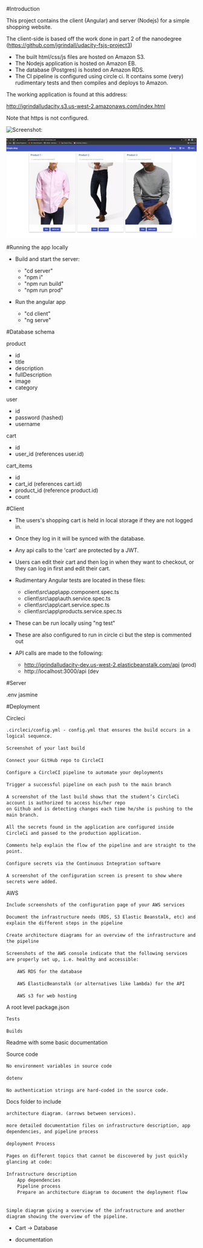 #Introduction

This project contains the client (Angular) and server (Nodejs) for a simple shopping website.

The client-side is based off the work done in part 2 of the nanodegree (https://github.com/jgrindall/udacity-fsjs-project3)

- The built html/css/js files are hosted on Amazon S3.
- The Nodejs application is hosted on Amazon EB.
- The database (Postgres) is hosted on Amazon RDS.
- The CI pipeline is configured using circle ci. It contains some (very) rudimentary tests and then compiles and deploys to Amazon.

The working application is found at this address:

http://jgrindalludacity.s3.us-west-2.amazonaws.com/index.html

Note that https is not configured.

![Screenshot:](http://jgrindalludacity.s3.us-west-2.amazonaws.com/docs/images/app1.png)

![Alt text](/docs/images/app1.png)

#Running the app locally

- Build and start the server:

	- "cd server"
	- "npm i"
	- "npm run build"
	- "npm run prod"
	
- Run the angular app

	 - "cd client"
	 - "ng serve"	 


#Database schema

product
- id
- title
- description
- fullDescription
- image
- category


user
 - id
 - password (hashed)
 - username
 
 
 cart
 - id
 - user_id (references user.id)
 
 
 cart_items
 - id
 - cart_id (references cart.id)
- product_id (reference product.id)
- count 




#Client

- The users's shopping cart is held in local storage if they are not logged in.

- Once they log in it will be synced with the database.

- Any api calls to the 'cart' are protected by a JWT.

- Users can edit their cart and then log in when they want to checkout, or they can log in first and edit their cart.

- Rudimentary Angular tests are located in these files:

    - client\src\app\app.component.spec.ts
    - client\src\app\auth.service.spec.ts
    - client\src\app\cart.service.spec.ts
    - client\src\app\products.service.spec.ts

- These can be run locally using "ng test"

- These are also configured to run in circle ci but the step is commented out

- API calls are made to the following:

    - http://jgrindalludacity-dev.us-west-2.elasticbeanstalk.com/api (prod)
    - http://localhost:3000/api (dev


#Server

.env
jasmine



#Deployment






Circleci

	.circleci/config.yml - config.yml that ensures the build occurs in a logical sequence.

	Screenshot of your last build
	
	Connect your GitHub repo to CircleCI
	
	Configure a CircleCI pipeline to automate your deployments

	Trigger a successful pipeline on each push to the main branch

	A screenshot of the last build shows that the student’s CircleCi account is authorized to access his/her repo
	on Github and is detecting changes each time he/she is pushing to the main branch.
	
	All the secrets found in the application are configured inside CircleCi and passed to the production application.
	
	Comments help explain the flow of the pipeline and are straight to the point.

	Configure secrets via the Continuous Integration software	

	A screenshot of the configuration screen is present to show where secrets were added.




AWS

	Include screenshots of the configuration page of your AWS services

	Document the infrastructure needs (RDS, S3 Elastic Beanstalk, etc) and explain the different steps in the pipeline

	Create architecture diagrams for an overview of the infrastructure and the pipeline

	Screenshots of the AWS console indicate that the following services are properly set up, i.e. healthy and accessible:

		AWS RDS for the database

		AWS ElasticBeanstalk (or alternatives like lambda) for the API

		AWS s3 for web hosting


A root level package.json

	Tests

	Builds



Readme with some basic documentation





Source code

	No environment variables in source code

	dotenv

	No authentication strings are hard-coded in the source code.





Docs folder to include

	architecture diagram. (arrows between services).

	more detailed documentation files on infrastructure description, app dependencies, and pipeline process

	deployment Process

	Pages on different topics that cannot be discovered by just quickly glancing at code:

	Infrastructure description
		App dependencies
		Pipeline process
		Prepare an architecture diagram to document the deployment flow


	Simple diagram giving a overview of the infrastructure and another diagram showing the overview of the pipeline.


* Cart -> Database

* documentation





